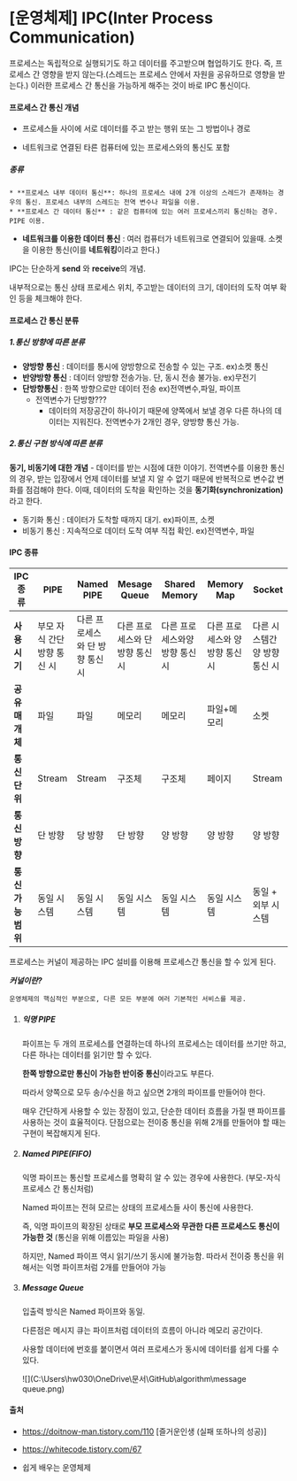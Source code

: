 # [운영체제] IPC(Inter Process Communication)



프로세스는 독립적으로 실행되기도 하고 데이터를 주고받으며 협업하기도 한다. 즉, 프로세스 간 영향을 받지 않는다.(스레드는 프로세스 안에서 자원을 공유하므로 영향을 받는다.) 이러한 프로세스 간 통신을 가능하게 해주는 것이 바로 IPC 통신이다.



#### 프로세스 간 통신 개념

* 프로세스들 사이에 서로 데이터를 주고 받는 행위 또는 그 방법이나 경로

* 네트워크로 연결된 타른 컴퓨터에 있는 프로세스와의 통신도 포함



##### 	종류

	* **프로세스 내부 데이터 통신**: 하나의 프로세스 내에 2개 이상의 스레드가 존재하는 경우의 통신. 프로세스 내부의 스레드는 전역 변수나 파일을 이용.
	* **프로세스 간 데이터 통신** : 같은 컴퓨터에 있는 여러 프로세스끼리 통신하는 경우. PIPE 이용.
 * **네트워크를 이용한 데이터 통신** : 여러 컴퓨터가 네트워크로 연결되어 있을때. 소켓을 이용한 통신(이를 **네트워킹**이라고 한다.)



IPC는 단순하게 **send** 와 **receive**의 개념.

내부적으로는 통신 상태 프로세스 위치, 주고받는 데이터의 크기, 데이터의 도작 여부 확인 등을 체크해야 한다.



#### 프로세스 간 통신 분류



##### 1.통신 방향에 따른 분류

* **양방향 통신** : 데이터를 통시에 양방향으로 전송할 수 있는 구조. ex)소켓 통신
* **반양방향 통신** : 데이터 양방향 전송가능. 단, 동시 전송 불가능. ex)무전기
* **단방향통신** : 한쪽 방향으로만 데이터 전송 ex)전역변수,파일, 파이프
  * 전역변수가 단방향???
    * 데이터의 저장공간이 하나이기 때문에 양쪽에서 보낼 경우 다른 하나의 데이터는 지워진다. 전역변수가 2개인 경우, 양방향 통신 가능. 

##### 2.통신 구현 방식에 따른 분류

**동기, 비동기에 대한 개념** - 데이터를 받는 시점에 대한 이야기. 전역변수를 이용한 통신의 경우, 받는 입장에서 언제 데이터를 보낼 지 알 수 없기 때문에 반복적으로 변수값 변화를 점검해야 한다. 이때, 데이터의 도착을 확인하는 것을 **동기화(synchronization)** 라고 한다.

* 동기화 통신 : 데이터가 도착할 때까지 대기. ex)파이프, 소켓
* 비동기 통신 : 지속적으로 데이터 도착 여부 직접 확인. ex)전역변수, 파일





#### IPC 종류

| **IPC 종류**               | **PIPE**                    | **Named PIPE**                  | **Mesage Queue**                | **Shared Memory**              | **Memory Map**                  | **Socket**                    |
| -------------------------- | --------------------------- | ------------------------------- | ------------------------------- | ------------------------------ | ------------------------------- | ----------------------------- |
| **사용시기**               | 부모 자식 간단 방향 통신 시 | 다른 프로세스와 단 방향 통신 시 | 다른 프로세스와 단 방향 통신 시 | 다른 프로세스와양 방향 통신 시 | 다른 프로세스와 양 방향 통신 시 | 다른 시스템간 양 방향 통신 시 |
| **공유매개체**             | 파일                        | 파일                            | 메모리                          | 메모리                         | 파일+메모리                     | 소켓                          |
| **통신단위**               | Stream                      | Stream                          | 구조체                          | 구조체                         | 페이지                          | Stream                        |
| **통신** **방향**          | 단 방향                     | 당 방향                         | 단 방향                         | 양 방향                        | 양 방향                         | 양 방향                       |
| **통신** **가능** **범위** | 동일 시스템                 | 동일 시스템                     | 동일 시스템                     | 동일 시스템                    | 동일 시스템                     | 동일 + 외부 시스템            |



프로세스는 커널이 제공하는 IPC 설비를 이용해 프로세스간 통신을 할 수 있게 된다.

***커널이란?***

```text
운영체제의 핵심적인 부분으로, 다른 모든 부분에 여러 기본적인 서비스를 제공.
```



1. ##### 익명 PIPE

   파이프는 두 개의 프로세스를 연결하는데 하나의 프로세스는 데이터를 쓰기만 하고, 다른 하나는 데이터를 읽기만 할 수 있다.

   **한쪽 방향으로만 통신이 가능한 반이중 통신**이라고도 부른다.

   따라서 양쪽으로 모두 송/수신을 하고 싶으면 2개의 파이프를 만들어야 한다.

   매우 간단하게 사용할 수 있는 장점이 있고, 단순한 데이터 흐름을 가질 땐 파이프를 사용하는 것이 효율적이다. 단점으로는 전이중 통신을 위해 2개를 만들어야 할 때는 구현이 복잡해지게 된다.

2. ##### Named PIPE(FIFO)

   익명 파이프는 통신할 프로세스를 명확히 알 수 있는 경우에 사용한다. (부모-자식 프로세스 간 통신처럼)

   Named 파이프는 전혀 모르는 상태의 프로세스들 사이 통신에 사용한다.

   즉, 익명 파이프의 확장된 상태로 **부모 프로세스와 무관한 다른 프로세스도 통신이 가능한 것** (통신을 위해 이름있는 파일을 사용)

   하지만, Named 파이프 역시 읽기/쓰기 동시에 불가능함. 따라서 전이중 통신을 위해서는 익명 파이프처럼 2개를 만들어야 가능

3. ##### Message Queue

   입출력 방식은 Named 파이프와 동일.

   다른점은 메시지 큐는 파이프처럼 데이터의 흐름이 아니라 메모리 공간이다.

   사용할 데이터에 번호를 붙이면서 여러 프로세스가 동시에 데이터를 쉽게 다룰 수 있다.

   ![](C:\Users\hw030\OneDrive\문서\GitHub\algorithm\message queue.png)

#### 

#### 출처

* https://doitnow-man.tistory.com/110 [즐거운인생 (실패 또하나의 성공)]

* https://whitecode.tistory.com/67

* 쉽게 배우는 운영체제